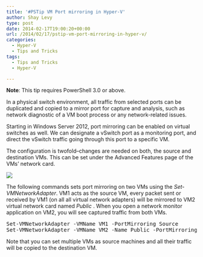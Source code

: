 ```yaml
---
title: '#PSTip VM Port mirroring in Hyper-V'
author: Shay Levy
type: post
date: 2014-02-17T19:00:20+00:00
url: /2014/02/17/pstip-vm-port-mirroring-in-hyper-v/
categories:
  - Hyper-V
  - Tips and Tricks
tags:
  - Tips and Tricks
  - Hyper-V

---
```

**Note**: This tip requires PowerShell 3.0 or above.

In a physical switch environment, all traffic from selected ports can be duplicated and copied to a mirror port for capture and analysis, such as network diagnostic of a VM boot process or any network-related issues.

Starting in Windows Server 2012, port mirroring can be enabled on virtual switches as well. We can designate a vSwitch port as a monitoring port, and direct the vSwitch traffic going through this port to a specific VM.

The configuration is twofold&#8211;changes are needed on both, the source and destination VMs. This can be set under the Advanced Features page of the VMs&#8217; network card.

![](/images/portmirror.png)

The following commands sets port mirroring on two VMs using the _Set-VMNetworkAdapter_. VM1 acts as the source VM, every packet sent or received by VM1 (on all all virtual network adapters) will be mirrored to VM2 virtual network card named _Public_ . When you open a network monitor application on VM2, you will see captured traffic from both VMs.

<pre class="brush: powershell; title: ; notranslate" title="">Set-VMNetworkAdapter -VMName VM1 -PortMirroring Source
Set-VMNetworkAdapter -VMName VM2 -Name Public -PortMirroring Destination
</pre>

Note that you can set multiple VMs as source machines and all their traffic will be copied to the destination VM.